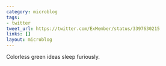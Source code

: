```yaml
---
category: microblog
tags:
- twitter
tweet_url: https://twitter.com/ExMember/status/3397630215
links: []
layout: microblog
---
```

Colorless green ideas sleep furiously.
